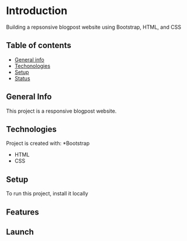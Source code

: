 # Introduction

Building a repsonsive blogpost website using Bootstrap, HTML, and CSS

## Table of contents

* [General info](#general-info)
* [Techonologies](#technologies)
* [Setup](#setup)
* [Status](#status)

## General Info
This project is a responsive blogpost website.
## Technologies
Project is created with:
*Bootstrap
* HTML
* CSS

## Setup
To run this project, install it locally 

## Features

## Launch
